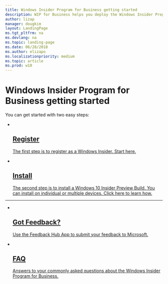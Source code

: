 ```yaml
---
title: Windows Insider Program for Business getting started
description: WIP for Business helps you deploy the Windows Insider Program in your enterprise. These topics will help you get started
author: lizap
manager: dougkim
layout: LandingPage
ms.tgt_pltfrm: na
ms.devlang: na
ms.topic: landing-page
ms.date: 06/28/2018
ms.author: elizapo
ms.localizationpriority: medium
ms.topic: article
ms.prod: w10
---
```


# Windows Insider Program for Business getting started
You can get started with two easy steps: 

<ul class="cardsF panelContent">
    <li>
        <a href="wip-4-biz-register.md">
        <div class="cardSize">
            <div class="cardPadding">
                <div class="card">
                    <div class="cardImageOuter">
                        <div class="cardImage">
                            <img src="https://docs.microsoft.com/media/common/i_form.svg" alt="" />
                        </div>
                    </div>
                    <div class="cardText">
                        <h2>Register</h2>
                <p>The first step is to register as a Windows Insider. Start here.</p>
                    </div>
                </div>
            </div>
        </div>
        </a>
    </li>
    <li>
        <a href="wip-4-biz-install.md">
        <div class="cardSize">
            <div class="cardPadding">
                <div class="card">
                    <div class="cardImageOuter">
                        <div class="cardImage">
                            <img src="https://docs.microsoft.com/media/common/i_download-install.svg" alt="" />
                        </div>
                    </div>
                    <div class="cardText">
                        <h2>Install</h2>
                <p>The second step is to install a Windows 10 Insider Preview Build. You can install on individual or multiple devices. Click here to learn how.</p>
                    </div>
                </div>
            </div>
        </div>
        </a>
    </li>
</ul>

---

<ul class="cardsF panelContent">
    <li>
        <a href="/windows-insider/at-work-pro/wip-4-biz-feedback">
        <div class="cardSize">
            <div class="cardPadding">
                <div class="card">
                    <div class="cardImageOuter">
                        <div class="cardImage">
                            <img src="https://docs.microsoft.com/media/common/i_feedback.svg" alt="" />
                        </div>
                    </div>
                    <div class="cardText">
                        <h2>Got Feedback?</h2>
                <p>Use the Feedback Hub App to submit your feedback to Microsoft.</p>
                    </div>
                </div>
            </div>
        </div>
        </a>
    </li> 
    <li>
        <a href="/windows-insider/at-work-pro/wip-4-biz-FAQ">
        <div class="cardSize">
            <div class="cardPadding">
                <div class="card">
                    <div class="cardImageOuter">
                        <div class="cardImage">
                            <img src="https://docs.microsoft.com/media/common/i_learn-about.svg" alt="" />
                        </div>
                    </div>
                    <div class="cardText">
                        <h2>FAQ</h2>
                <p>Answers to your commonly asked questions about the Windows Insider Program for Business.</p>
                    </div>
                </div>
            </div>
        </div>
        </a>
    </li> 
</ul>
